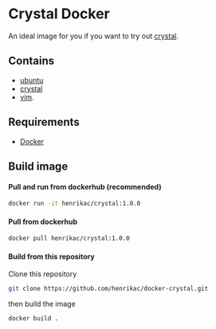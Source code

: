 # Crystal Docker

An ideal image for you if you want to try out [crystal](https://crystal-lang.org/).

## Contains
* [ubuntu](https://ubuntu.com/)
* [crystal](https://crystal-lang.org/)
* [vim](https://www.vim.org/).  

## Requirements
* [Docker](https://www.docker.com/?utm_source=google&utm_medium=cpc&utm_campaign=dockerhomepage&utm_content=nemea&utm_term=dockerhomepage&utm_budget=growth)

## Build image
#### Pull and run from dockerhub (recommended)
```bash
docker run -it henrikac/crystal:1.0.0
```

#### Pull from dockerhub
```bash
docker pull henrikac/crystal:1.0.0
```

#### Build from this repository
Clone this repository
```bash
git clone https://github.com/henrikac/docker-crystal.git
```
then build the image
```bash
docker build .
```

